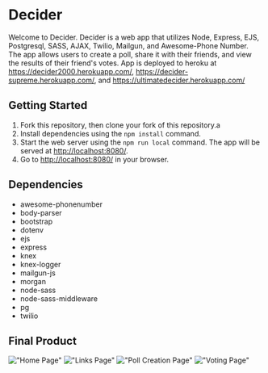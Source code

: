 # Decider

Welcome to Decider.  Decider is a web app that utilizes Node, Express, EJS, Postgresql, SASS, AJAX, Twilio, Mailgun, and Awesome-Phone Number. The app allows users to create a poll, share it with their friends, and view the results of their friend's votes.  App is deployed to heroku at <https://decider2000.herokuapp.com/>, <https://decider-supreme.herokuapp.com/>, and <https://ultimatedecider.herokuapp.com/>

## Getting Started

1. Fork this repository, then clone your fork of this repository.a
2. Install dependencies using the `npm install` command.
3. Start the web server using the `npm run local` command. The app will be served at <http://localhost:8080/>.
4. Go to <http://localhost:8080/> in your browser.

## Dependencies

- awesome-phonenumber
- body-parser
- bootstrap
- dotenv
- ejs
- express
- knex
- knex-logger
- mailgun-js
- morgan
- node-sass
- node-sass-middleware
- pg
- twilio

## Final Product

!["Home Page"](https://github.com/popnfresh234/decider_midterm/blob/master/docs/decider-home-page.png)
!["Links Page"](https://github.com/popnfresh234/decider_midterm/blob/master/docs/decider-links-page.png)
!["Poll Creation Page"](https://github.com/popnfresh234/decider_midterm/blob/master/docs/decider-options-page.png)
!["Voting Page"](https://github.com/popnfresh234/decider_midterm/blob/master/docs/decider-voting-page.png)
